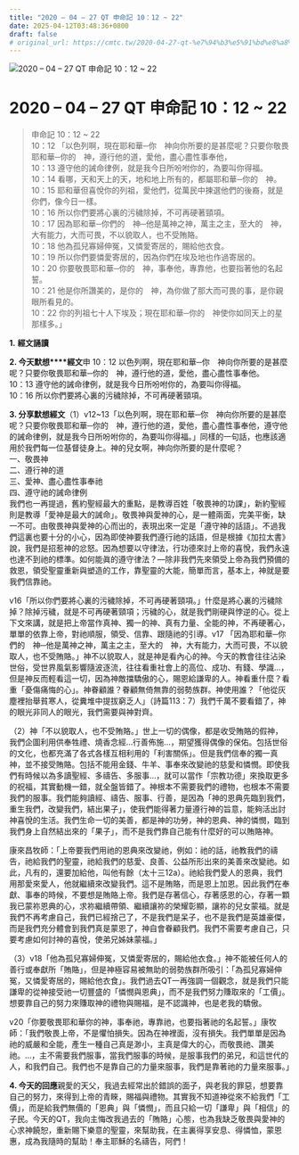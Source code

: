 ```yaml
---
title: "2020 – 04 – 27 QT 申命記 10：12 ~ 22"
date: 2025-04-12T03:48:36+0800
draft: false
# original_url: https://cmtc.tw/2020-04-27-qt-%e7%94%b3%e5%91%bd%e8%a8%98-10%ef%bc%9a12-22
---
```


![2020 – 04 – 27 QT 申命記 10：12 ~ 22](/images/qt.jpg   "2020 – 04 – 27 QT 申命記 10：12 ~ 22")

# 2020 – 04 – 27 QT 申命記 10：12 ~ 22

> 申命記 10：12 ~ 22  
> 10：12 「以色列啊，現在耶和華─你　神向你所要的是甚麼呢？只要你敬畏耶和華─你的　神，遵行他的道，愛他，盡心盡性事奉他，  
> 10：13 遵守他的誡命律例，就是我今日所吩咐你的，為要叫你得福。  
> 10：14 看哪，天和天上的天，地和地上所有的，都屬耶和華─你的　神。  
> 10：15 耶和華但喜悅你的列祖，愛他們，從萬民中揀選他們的後裔，就是你們，像今日一樣。  
> 10：16 所以你們要將心裏的污穢除掉，不可再硬著頸項。  
> 10：17 因為耶和華─你們的　神─他是萬神之神，萬主之主，至大的　神，大有能力，大而可畏，不以貌取人，也不受賄賂。  
> 10：18 他為孤兒寡婦伸冤，又憐愛寄居的，賜給他衣食。  
> 10：19 所以你們要憐愛寄居的，因為你們在埃及地也作過寄居的。  
> 10：20 你要敬畏耶和華─你的　神，事奉他，專靠他，也要指著他的名起誓。  
> 10：21 他是你所讚美的，是你的　神，為你做了那大而可畏的事，是你親眼所看見的。  
> 10：22 你的列祖七十人下埃及；現在耶和華─你的　神使你如同天上的星那樣多。」

**1.** **經文誦讀**

**2. 今天默想****經文**申 10：12 以色列啊，現在耶和華─你　神向你所要的是甚麼呢？只要你敬畏耶和華─你的　神，遵行他的道，愛他，盡心盡性事奉他。  
10：13 遵守他的誡命律例，就是我今日所吩咐你的，為要叫你得福。  
10：16 所以你們要將心裏的污穢除掉，不可再硬著頸項。

**3. 分享默想經文**（1）v12~13「以色列啊，現在耶和華─你　神向你所要的是甚麼呢？只要你敬畏耶和華─你的　神，遵行他的道，愛他，盡心盡性事奉他，遵守他的誡命律例，就是我今日所吩咐你的，為要叫你得福。」同樣的一句話，也應該適用於我們每一位基督徒身上。神的兒女啊，神向你所要的是什麼呢？  
一、敬畏神  
二、遵行神的道  
三、愛神、盡心盡性事奉祂  
四、遵守祂的誡命律例  
我們也一再提過，舊約聖經最大的重點，是教導百姓「敬畏神的功課」，新約聖經則是教導「愛神是最大的誡命」。敬畏神與愛神的心，是一體兩面，完美平衡，缺一不可。由敬畏神與愛神的心而出的，表現出來一定是「遵守神的話語」。不過我們這裏也要十分的小心，因為即使神要我們遵行祂的話語，但是根據《加拉太書》說，我們是招惹神的忿怒。因為想要以守律法，行功德來討上帝的喜悅，我們永遠也達不到祂的標準。如何能眞的遵守律法？—除非我們先來領受上帝為我們預備的救恩，領受聖靈重新與塑造的工作，靠聖靈的大能，簡單而言，基本上，神就是要我們信靠祂。

v16「所以你們要將心裏的污穢除掉，不可再硬著頸項。」什麼是將心裏的污穢除掉？除掉污穢，就是不可再硬著頸項；污穢的心，就是我們剛硬與悖逆的心。從上下文來講，就是把上帝當作真神、獨一的神、真有力量、全能的神，不再硬著心，單單的依靠上帝，對祂順服，領受、信靠、跟隨祂的引導。v17 「因為耶和華─你們的　神─他是萬神之神，萬主之主，至大的　神，大有能力，大而可畏，不以貌取人，也不受賄賂。」神不以貌取人，就是神是看內心的神。今天的教會往往沾染世俗，受世界風氣影響隨波逐流，往往看重社會上的高位、成功、有錢、學識…，但是神反而輕看這一切，因為神敵擋驕傲的心，賜恩給謙卑的人。神看重什麼？看重「憂傷痛悔的心」。神眷顧誰？眷顧無倚無靠的弱勢族群。神使用誰？「他從灰塵裡抬舉貧寒人，從糞堆中提拔窮乏人」（詩篇113：7）我們千萬不要看錯了，神的眼光非同人的眼光，我們需要與神對齊。

（2）神「不以貌取人，也不受賄賂。」世上一切的偶像，都是收受賄賂的假神，我們企圖利用供奉牲禮、燒香念經…行善佈施…，期望獲得偶像的保佑。包括世俗的文化，也都充滿了各式各樣互相利用的「利害關係」。但是我們信奉的獨一真神，並不接受賄賂。包括不能用金錢、牛羊、事奉來改變祂的慈愛和憐憫。即使我們有時候以為多讀聖經、多禱告、多服事…，就可以當作「宗教功德」來換取更多的祝福，其實動機一錯，就全盤皆錯了。神根本不需要我們的禮物，也根本不需要我們的服事。我們能夠讀經、禱告、服事、行善，是因為「神的恩典先臨到我們，重生我們，改變我們，結出果子」，使我們能得著力量遵行神的旨意，能夠活出討神喜悅的生活。我們生命一切的美善，都是神的功勞，神的恩典、神的憐憫，臨到我們身上自然結出來的「果子」，而不是我們靠自己能有什麼好的可以賄賂神。

康來昌牧師：「上帝要我們用祂的恩典來改變祂，例如：祂的話，祂教我們的禱告，祂給我們的聖靈，祂給我們的慈愛、良善、公益所形出來的美善來改變祂。如此，凡有的，還要加給他，叫他有餘（太十三12a）。祂給我們愛人的恩典，我們用那愛來愛人，他就繼續來改變我們。這不是賄賂，而是恩上加恩。因此我們在奉獻、事奉的時候，不要想是賄賂上帝。我們是存著信心，存著感恩的心，存著一顆我已蒙祢恩典的心，求祢繼續帶領、繼續讓祢的榮耀彰顯，讓祢的兒女蒙福。就是我們不再考慮自己，我們已經捨己了，不是我們是呆子，也不是我們是英雄豪傑，而是我們充分體會到我們真是蒙恩了，神自會眷顧我們。我們不需要考慮自己，只要考慮如何討神的喜悅，使弟兄姊妹蒙福。」

（3）v18「他為孤兒寡婦伸冤，又憐愛寄居的，賜給他衣食。」神不能被任何人的善行或奉獻所「賄賂」，但是神極容易被無助的弱勢族群所吸引：「為孤兒寡婦伸冤，又憐愛寄居的，賜給他衣食」。我們過去QT一再強調一個觀念，就是我們只能謙卑的從神接受祂一切豐盛的「憐憫與恩典」，而不是我們努力賺取來的「工價」。想要靠自己的努力來賺取神的禮物與賜福，是不認識神，也是老我的驕傲。

v20「你要敬畏耶和華你的神，事奉祂，專靠祂，也要指著祂的名起誓。」康牧師：「我們敬畏上帝，不是懼怕損失。因為在神裡面，沒有損失。我們單單是因為祂的威嚴和全能，產生一種自己真是渺小，主真是偉大的心，而敬畏祂、讚美祂。…，主不需要我們服事，當我們服事的時候，是服事我們的弟兄，和這世代的人，和我們自己。我們也不是靠自己的力量來服事，我們是靠著祂的力量來服事。」

**4. 今天的回應**親愛的天父，我過去經常出於錯誤的面子，與老我的罪惡，想要靠自己的努力，來得到上帝的青睞，賜福與禮物。其實我不知道神從來不給我們「工價」，而是給我們無價的「恩典」與「憐憫」，而且只給一切「謙卑」與「相信」的子民。今天的QT，我向主悔改我過去的「賄賂」心態，也為我缺乏敬畏與愛神的心求神饒恕，重新賜下樂意的聖靈，來幫助我，在主裏得享安息、得憐恤，蒙恩惠，成為我隨時的幫助！奉主耶穌的名禱告，阿們！